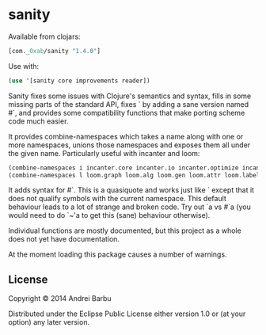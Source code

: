 # sanity

Available from clojars:

```clojure
[com._0xab/sanity "1.4.0"]
```

Use with:

```clojure
(use '[sanity core improvements reader])
```

Sanity fixes some issues with Clojure's semantics and syntax, fills in
some missing parts of the standard API, fixes \` by adding a sane
version named #\`, and provides some compatibility functions that make
porting scheme code much easier.

It provides combine-namespaces which takes a name along with one or
more namespaces, unions those namespaces and exposes them all under
the given name. Particularly useful with incanter and loom:

```clojure
(combine-namespaces i incanter.core incanter.io incanter.optimize incanter.stats)
(combine-namespaces l loom.graph loom.alg loom.gen loom.attr loom.label loom.io)
```

It adds syntax for #\`. This is a quasiquote and works just like \`
except that it does not qualify symbols with the current namespace.
This default behaviour leads to a lot of strange and broken code.  Try
out \`a vs #\`a (you would need to do \`~'a to get this (sane)
behaviour otherwise).

Individual functions are mostly documented, but this project as a
whole does not yet have documentation.

At the moment loading this package causes a number of warnings.

## License

Copyright © 2014 Andrei Barbu

Distributed under the Eclipse Public License either version 1.0 or (at
your option) any later version.
